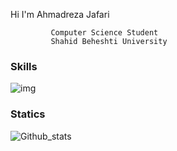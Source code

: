 Hi I'm Ahmadreza Jafari


             Computer Science Student
             Shahid Beheshti University

<!---
MRL0R3/MRL0R3 is a ✨ special ✨ repository because its `README.md` (this file) appears on your GitHub profile. 
--->
### Skills

![img](https://img.shields.io/badge/-C++-00599C?logo=&logoColor=fff)

### Statics

![Github_stats](https://github-readme-stats.vercel.app/api?username=MRL0R3&count_private=true&show_icons=true&theme=radical
) 







<!---
![Top Languages](https://github-readme-stats.vercel.app/api/top-langs/?username=MRL0R3&show_icons=true&theme=radical)
--->
